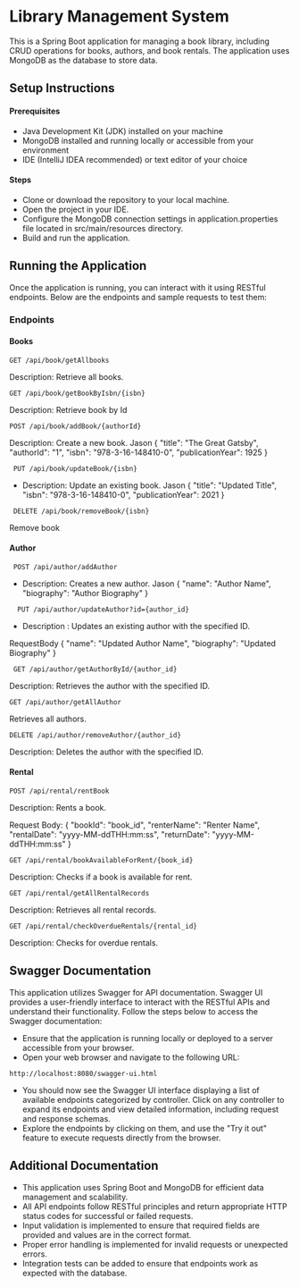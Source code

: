 
# Library Management System

This is a Spring Boot application for managing a book library, including CRUD operations for books, authors, and book rentals. The application uses MongoDB as the database to store data.



## Setup Instructions
#### Prerequisites
- Java Development Kit (JDK) installed on your machine
- MongoDB installed and running locally or accessible from your environment
- IDE (IntelliJ IDEA recommended) or text editor of your choice
#### Steps
- Clone or download the repository to your local machine.
- Open the project in your IDE.
- Configure the MongoDB connection settings in application.properties file located in src/main/resources directory.
- Build and run the application.


## Running the Application
Once the application is running, you can interact with it using RESTful endpoints. Below are the endpoints and sample requests to test them:
### Endpoints
#### Books
```http
GET /api/book/getAllbooks
```
 Description: Retrieve all books.
 ```http
 GET /api/book/getBookByIsbn/{isbn}
```
Description: Retrieve book by Id
```http
POST /api/book/addBook/{authorId}
```
Description: Create a new book.
Jason
    {
    "title": "The Great Gatsby",
    "authorId": "1",
    "isbn": "978-3-16-148410-0",
    "publicationYear": 1925
    }

```http
 PUT /api/book/updateBook/{isbn}
```

- Description: Update an existing book.
Jason
   {
    "title": "Updated Title",
    "isbn": "978-3-16-148410-0",
    "publicationYear": 2021
  }

```http
 DELETE /api/book/removeBook/{isbn}
```

 Remove book

#### Author
```http
 POST /api/author/addAuthor
```
- Description: Creates a new author.
Jason {
    "name": "Author Name",
    "biography": "Author Biography"
   }
```http
  PUT /api/author/updateAuthor?id={author_id} 
```
- Description : Updates an existing author with the specified ID.

RequestBody
 {
  "name": "Updated Author Name",
  "biography": "Updated Biography"
}

```http
 GET /api/author/getAuthorById/{author_id}
```
Description: Retrieves the author with the specified ID.
```http
GET /api/author/getAllAuthor
```
Retrieves all authors.
```http
DELETE /api/author/removeAuthor/{author_id}
```
Description: Deletes the author with the specified ID.

#### Rental
```http
POST /api/rental/rentBook
```
Description: Rents a book.

Request Body: 
{
  "bookId": "book_id",
  "renterName": "Renter Name",
  "rentalDate": "yyyy-MM-ddTHH:mm:ss",
  "returnDate": "yyyy-MM-ddTHH:mm:ss"
}

```http
GET /api/rental/bookAvailableForRent/{book_id}
```
Description: Checks if a book is available for rent.

```http
GET /api/rental/getAllRentalRecords
```
Description: Retrieves all rental records.

```http
GET /api/rental/checkOverdueRentals/{rental_id}
```
Description: Checks for overdue rentals.


## Swagger Documentation
This application utilizes Swagger for API documentation. Swagger UI provides a user-friendly interface to interact with the RESTful APIs and understand their functionality. Follow the steps below to access the Swagger documentation:

- Ensure that the application is running locally or deployed to a server accessible from your browser.
- Open your web browser and navigate to the following URL:
```http
http://localhost:8080/swagger-ui.html
```
- You should now see the Swagger UI interface displaying a list of available endpoints categorized by controller. Click on any controller to expand its endpoints and view detailed information, including request and response schemas.
- Explore the endpoints by clicking on them, and use the "Try it out" feature to execute requests directly from the browser.

## Additional Documentation
- This application uses Spring Boot and MongoDB for efficient data management and scalability.
- All API endpoints follow RESTful principles and return appropriate HTTP status codes for successful or failed requests.
- Input validation is implemented to ensure that required fields are provided and values are in the correct format.
- Proper error handling is implemented for invalid requests or unexpected errors.
- Integration tests can be added to ensure that endpoints work as expected with the database.
